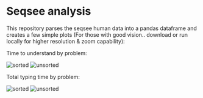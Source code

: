 # Seqsee analysis

This repository parses the seqsee human data into a pandas dataframe and creates a few simple plots (For those with good vision.. download or run locally for higher resolution & zoom capability):

Time to understand by problem:

![sorted](https://i.imgur.com/Bfz9s6S.png)
![unsorted](https://i.imgur.com/Ii62R0X.png)

Total typing time by problem:

![sorted](https://i.imgur.com/eSNAmxq.png)
![unsorted](https://i.imgur.com/rlYUOK2.png)

